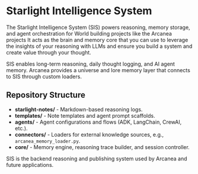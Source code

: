 # Starlight Intelligence System

The Starlight Intelligence System (SIS) powers reasoning, memory storage, and agent orchestration for World building projects like the Arcanea projects It acts as the brain and memory core that you can use to leverage the insights of your reasoning with LLMs and ensure you build a system and create value through your thought. 


SIS enables long-term reasoning, daily thought logging, and AI agent memory. Arcanea provides a universe and lore memory layer that connects to SIS through custom loaders.


## Repository Structure
- **starlight-notes/** - Markdown-based reasoning logs.
- **templates/** - Note templates and agent prompt scaffolds.
- **agents/** - Agent configurations and flows (ADK, LangChain, CrewAI, etc.).
- **connectors/** - Loaders for external knowledge sources, e.g., `arcanea_memory_loader.py`.
- **core/** - Memory engine, reasoning trace builder, and session controller.

SIS is the backend reasoning and publishing system used by Arcanea and future applications.
